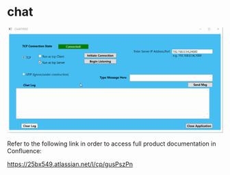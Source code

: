 # chat


![](https://github.com/25bx549/chat/blob/master/lifecap1.GIF)  





Refer to the following link in order to access full product documentation in Confluence:

https://25bx549.atlassian.net/l/cp/gusPszPn




